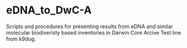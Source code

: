 # eDNA_to_DwC-A
Scripts and procedures for presenting results from eDNA and similar molecular biodiveristy based inventories in Darwin Core Arcive
Test line from k9dug.

